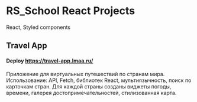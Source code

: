 # RS_School React Projects
React, Styled components

## Travel App
#### Deploy https://travel-app.lmaa.ru/
Приложение для виртуальных путешествий по странам мира.
Использование: API, Fetch, библиотек React, мультиязычность, поиск по карточкам стран. Для каждой страны созданы виджеты погоды, времени, галерея достопримечательностей, стилизованная карта.
